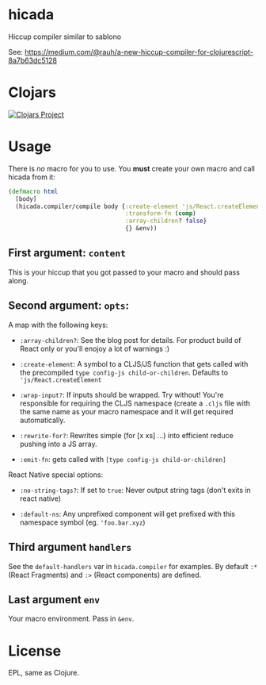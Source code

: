 # hicada
Hiccup compiler similar to sablono

See: https://medium.com/@rauh/a-new-hiccup-compiler-for-clojurescript-8a7b63dc5128

# Clojars

[![Clojars Project](http://clojars.org/hicada/latest-version.svg)](http://clojars.org/hicada)


# Usage

There is *no* macro for you to use. You **must** create your own
macro and call hicada from it:


```clj
(defmacro html
  [body]
  (hicada.compiler/compile body {:create-element 'js/React.createElement
                                 :transform-fn (comp)
                                 :array-children? false}
                                 {} &env))
```

## First argument: `content`

This is your hiccup that you got passed to your macro and should pass along.

## Second argument: `opts`:

A map with the following keys:

- `:array-children?`: See the blog post for details. For product build of React only or you'll enojoy a lot of warnings :)

- `:create-element`: A symbol to a CLJS/JS function that gets called with the precompiled `type config-js child-or-children`. Defaults to `'js/React.createElement`
   
- `:wrap-input?`: If inputs should be wrapped. Try without! You're responsible for requiring the CLJS namespace (create a `.cljs` file with the same name as your macro namespace and it will get required automatically.

- `:rewrite-for?`: Rewrites simple (for [x xs] ...) into efficient reduce pushing into
                          a JS array.

- `:emit-fn`: gets called with `[type config-js child-or-children]`

React Native special options:

- `:no-string-tags?`: If set to `true`: Never output string tags (don't exits in react native)

- `:default-ns`: Any unprefixed component will get prefixed with this namespace symbol (eg. `'foo.bar.xyz`)


## Third argument `handlers`

See the `default-handlers` var in `hicada.compiler` for examples. By default `:*` (React Fragments) and `:>` (React components) are defined.

## Last argument `env`

Your macro environment. Pass in `&env`.

# License

EPL, same as Clojure.

